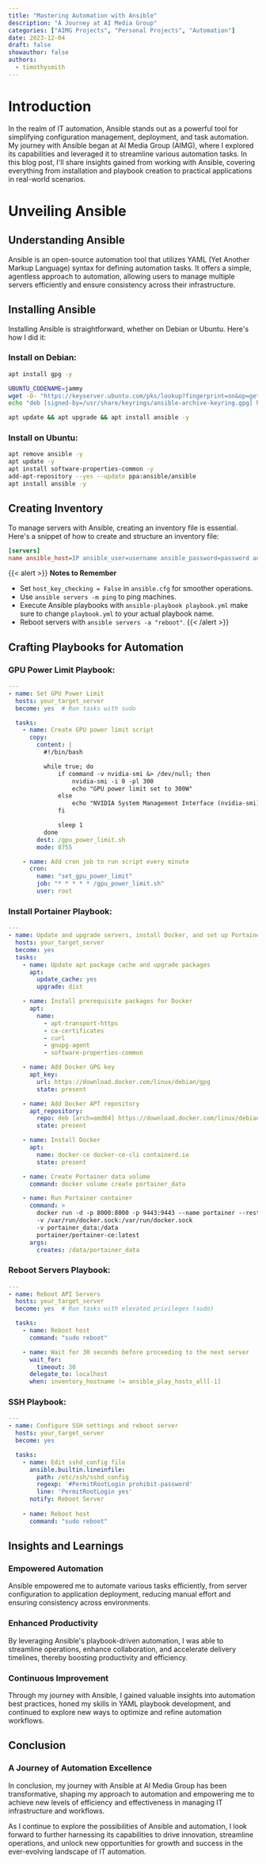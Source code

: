 ```yaml
---
title: "Mastering Automation with Ansible"
description: "A Journey at AI Media Group"
categories: ["AIMG Projects", "Personal Projects", "Automation"]
date: 2023-12-04
draft: false
showauthor: false
authors:
  - timothysmith
---
```

# Introduction

In the realm of IT automation, Ansible stands out as a powerful tool for simplifying configuration management, deployment, and task automation. My journey with Ansible began at AI Media Group (AIMG), where I explored its capabilities and leveraged it to streamline various automation tasks. In this blog post, I'll share insights gained from working with Ansible, covering everything from installation and playbook creation to practical applications in real-world scenarios.

# Unveiling Ansible

## Understanding Ansible

Ansible is an open-source automation tool that utilizes YAML (Yet Another Markup Language) syntax for defining automation tasks. It offers a simple, agentless approach to automation, allowing users to manage multiple servers efficiently and ensure consistency across their infrastructure.

## Installing Ansible

Installing Ansible is straightforward, whether on Debian or Ubuntu. Here's how I did it:

### Install on Debian:

```bash
apt install gpg -y
```
```bash
UBUNTU_CODENAME=jammy
wget -O- "https://keyserver.ubuntu.com/pks/lookup?fingerprint=on&op=get&search=0x6125E2A8C77F2818FB7BD15B93C4A3FD7BB9C367" | gpg --dearmour -o /usr/share/keyrings/ansible-archive-keyring.gpg
echo "deb [signed-by=/usr/share/keyrings/ansible-archive-keyring.gpg] http://ppa.launchpad.net/ansible/ansible/ubuntu $UBUNTU_CODENAME main" | tee /etc/apt/sources.list.d/ansible.list
```
```bash
apt update && apt upgrade && apt install ansible -y 
```

### Install on Ubuntu:

```bash
apt remove ansible -y
apt update -y
apt install software-properties-common -y
add-apt-repository --yes --update ppa:ansible/ansible
apt install ansible -y
```

## Creating Inventory

To manage servers with Ansible, creating an inventory file is essential. Here's a snippet of how to create and structure an inventory file:

```ini
[servers]
name ansible_host=IP ansible_user=username ansible_password=password ansible_become_pass=password
```

{{< alert >}}
**Notes to Remember**
- Set `host_key_checking = False` in `ansible.cfg` for smoother operations.
- Use `ansible servers -m ping` to ping machines.
- Execute Ansible playbooks with `ansible-playbook playbook.yml` make sure to change `playbook.yml` to your actual playbook name.
- Reboot servers with `ansible servers -a "reboot"`.
{{< /alert >}}

## Crafting Playbooks for Automation

### GPU Power Limit Playbook:

```yaml
---
- name: Set GPU Power Limit
  hosts: your_target_server
  become: yes  # Run tasks with sudo

  tasks:
    - name: Create GPU power limit script
      copy:
        content: |
          #!/bin/bash

          while true; do
              if command -v nvidia-smi &> /dev/null; then
                  nvidia-smi -i 0 -pl 300
                  echo "GPU power limit set to 300W"
              else
                  echo "NVIDIA System Management Interface (nvidia-smi) not found. Make sure NVIDIA GPU drivers are installed."
              fi

              sleep 1
          done
        dest: /gpu_power_limit.sh
        mode: 0755

    - name: Add cron job to run script every minute
      cron:
        name: "set_gpu_power_limit"
        job: "* * * * * /gpu_power_limit.sh"
        user: root
```

### Install Portainer Playbook:

```yaml
---
- name: Update and upgrade servers, install Docker, and set up Portainer
  hosts: your_target_server
  become: yes
  tasks:
    - name: Update apt package cache and upgrade packages
      apt:
        update_cache: yes
        upgrade: dist

    - name: Install prerequisite packages for Docker
      apt:
        name:
          - apt-transport-https
          - ca-certificates
          - curl
          - gnupg-agent
          - software-properties-common

    - name: Add Docker GPG key
      apt_key:
        url: https://download.docker.com/linux/debian/gpg
        state: present

    - name: Add Docker APT repository
      apt_repository:
        repo: deb [arch=amd64] https://download.docker.com/linux/debian {{ ansible_distribution_release }} stable
        state: present

    - name: Install Docker
      apt:
        name: docker-ce docker-ce-cli containerd.io
        state: present

    - name: Create Portainer data volume
      command: docker volume create portainer_data

    - name: Run Portainer container
      command: >
        docker run -d -p 8000:8000 -p 9443:9443 --name portainer --restart=always
        -v /var/run/docker.sock:/var/run/docker.sock
        -v portainer_data:/data
        portainer/portainer-ce:latest
      args:
        creates: /data/portainer_data
```

### Reboot Servers Playbook:

```yaml
---
- name: Reboot API Servers
  hosts: your_target_server
  become: yes  # Run tasks with elevated privileges (sudo)

  tasks:
    - name: Reboot host
      command: "sudo reboot"

    - name: Wait for 30 seconds before proceeding to the next server
      wait_for:
        timeout: 30
      delegate_to: localhost
      when: inventory_hostname != ansible_play_hosts_all[-1]
```

### SSH Playbook:

```yaml
---
- name: Configure SSH settings and reboot server
  hosts: your_target_server
  become: yes

  tasks:
    - name: Edit sshd_config file
      ansible.builtin.lineinfile:
        path: /etc/ssh/sshd_config
        regexp: '#PermitRootLogin prohibit-password'
        line: 'PermitRootLogin yes'
      notify: Reboot Server
    
    - name: Reboot host
      command: "sudo reboot"
```

## Insights and Learnings

### Empowered Automation

Ansible empowered me to automate various tasks efficiently, from server configuration to application deployment, reducing manual effort and ensuring consistency across environments.

### Enhanced Productivity

By leveraging Ansible's playbook-driven automation, I was able to streamline operations, enhance collaboration, and accelerate delivery timelines, thereby boosting productivity and efficiency.

### Continuous Improvement

Through my journey with Ansible, I gained valuable insights into automation best practices, honed my skills in YAML playbook development, and continued to explore new ways to optimize and refine automation workflows.

## Conclusion

### A Journey of Automation Excellence

In conclusion, my journey with Ansible at AI Media Group has been transformative, shaping my approach to automation and empowering me to achieve new levels of efficiency and effectiveness in managing IT infrastructure and workflows.

As I continue to explore the possibilities of Ansible and automation, I look forward to further harnessing its capabilities to drive innovation, streamline operations, and unlock new opportunities for growth and success in the ever-evolving landscape of IT automation.

